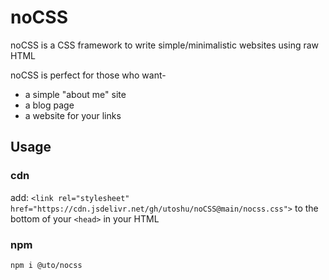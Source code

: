 # noCSS

noCSS is a CSS framework to write simple/minimalistic websites using raw HTML

noCSS is perfect for those who want- 
        <ul>
            <li>a simple "about me" site</li>
            <li>a blog page</li>
            <li>a website for your links</li>
        </ul>

## Usage

### cdn
add: `<link rel="stylesheet" href="https://cdn.jsdelivr.net/gh/utoshu/noCSS@main/nocss.css">` to the bottom of your `<head>` in your HTML

### npm
```
npm i @uto/nocss
```